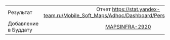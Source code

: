 | | |
|:------------- |:-------------:|
| Результат | Отчет https://stat.yandex-team.ru/Mobile_Soft_Maps/Adhoc/Dashboard/PersonalAccountActions |
| Добавление в Буддату | [MAPSINFRA-2920](https://st.yandex-team.ru/MAPSINFRA-2920)
